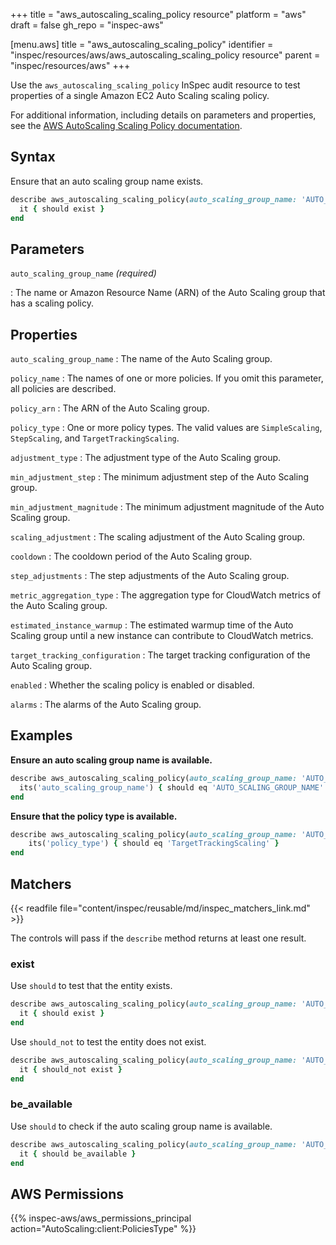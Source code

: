 +++
title = "aws_autoscaling_scaling_policy resource"
platform = "aws"
draft = false
gh_repo = "inspec-aws"

[menu.aws]
title = "aws_autoscaling_scaling_policy"
identifier = "inspec/resources/aws/aws_autoscaling_scaling_policy resource"
parent = "inspec/resources/aws"
+++

Use the `aws_autoscaling_scaling_policy` InSpec audit resource to test properties of a single Amazon EC2 Auto Scaling scaling policy.

For additional information, including details on parameters and properties, see the [AWS AutoScaling Scaling Policy documentation](https://docs.aws.amazon.com/AWSCloudFormation/latest/UserGuide/aws-properties-as-policy.html).

## Syntax

Ensure that an auto scaling group name exists.

```ruby
describe aws_autoscaling_scaling_policy(auto_scaling_group_name: 'AUTO_SCALING_GROUP_NAME') do
  it { should exist }
end
```

## Parameters

`auto_scaling_group_name` _(required)_

: The name or Amazon Resource Name (ARN) of the Auto Scaling group that has a scaling policy.

## Properties

`auto_scaling_group_name`
: The name of the Auto Scaling group.

`policy_name`
: The names of one or more policies. If you omit this parameter, all policies are described.

`policy_arn`
: The ARN of the Auto Scaling group.

`policy_type`
: One or more policy types. The valid values are `SimpleScaling`, `StepScaling`, and `TargetTrackingScaling`.

`adjustment_type`
: The adjustment type of the Auto Scaling group.

`min_adjustment_step`
: The minimum adjustment step of the Auto Scaling group.

`min_adjustment_magnitude`
: The minimum adjustment magnitude of the Auto Scaling group.

`scaling_adjustment`
: The scaling adjustment of the Auto Scaling group.

`cooldown`
: The cooldown period of the Auto Scaling group.

`step_adjustments`
: The step adjustments of the Auto Scaling group.

`metric_aggregation_type`
: The aggregation type for CloudWatch metrics of the Auto Scaling group.

`estimated_instance_warmup`
: The estimated warmup time of the Auto Scaling group until a new instance can contribute to CloudWatch metrics.

`target_tracking_configuration`
: The target tracking configuration of the Auto Scaling group.

`enabled`
: Whether the scaling policy is enabled or disabled.

`alarms`
: The alarms of the Auto Scaling group.

## Examples

**Ensure an auto scaling group name is available.**

```ruby
describe aws_autoscaling_scaling_policy(auto_scaling_group_name: 'AUTO_SCALING_GROUP_NAME') do
  its('auto_scaling_group_name') { should eq 'AUTO_SCALING_GROUP_NAME' }
end
```

**Ensure that the policy type is available.**

```ruby
describe aws_autoscaling_scaling_policy(auto_scaling_group_name: 'AUTO_SCALING_GROUP_NAME') do
    its('policy_type') { should eq 'TargetTrackingScaling' }
end
```

## Matchers

{{< readfile file="content/inspec/reusable/md/inspec_matchers_link.md" >}}

The controls will pass if the `describe` method returns at least one result.

### exist

Use `should` to test that the entity exists.

```ruby
describe aws_autoscaling_scaling_policy(auto_scaling_group_name: 'AUTO_SCALING_GROUP_NAME') do
  it { should exist }
end
```

Use `should_not` to test the entity does not exist.

```ruby
describe aws_autoscaling_scaling_policy(auto_scaling_group_name: 'AUTO_SCALING_GROUP_NAME') do
  it { should_not exist }
end
```

### be_available

Use `should` to check if the auto scaling group name is available.

```ruby
describe aws_autoscaling_scaling_policy(auto_scaling_group_name: 'AUTO_SCALING_GROUP_NAME') do
  it { should be_available }
end
```

## AWS Permissions

{{% inspec-aws/aws_permissions_principal action="AutoScaling:client:PoliciesType" %}}
